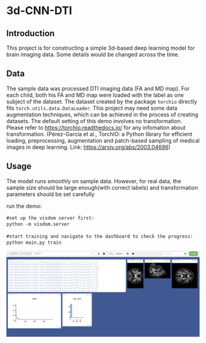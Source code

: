 # 3d-CNN-DTI
## Introduction

This project is for constructing a simple 3d-based deep learning model for brain imaging data. Some details would be changed across the time.

## Data

The sample data was processed DTI imaging data (FA and MD map). For each child, both his FA and MD map were loaded with the label as one subject of the dataset. The dataset created by the package `torchio` directly fits `torch.utils.data.DataLoader`. This project may need some data augmentation techniques, which can be achieved in the process of creating datasets. The default setting of this demo involves no transformation. Please refer to https://torchio.readthedocs.io/ for any infomation about transformation. (Pérez-García et al., TorchIO: a Python library for efficient loading, preprocessing, augmentation and patch-based sampling of medical images
in deep learning. Link: https://arxiv.org/abs/2003.04696)

## Usage

The model runs smoothly on sample data. However, for real data, the sample size should be large enough(with correct labels) and transformation parameters should be set carefully

run the demo:
```
#set up the visdom server first:
python -m visdom.server

#start training and navigate to the dashboard to check the progress:
python main.py train
```

![image](img_files/visdom.png)
